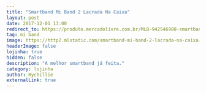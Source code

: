 ```yaml
---
title: "Smartband Mi Band 2 Lacrada Na Caixa"
layout: post
date: 2017-12-01 13:00
redirect_to: https://produto.mercadolivre.com.br/MLB-942546988-smartband-mi-band-2-lacrada-na-caixa-_JM
tag: mi band
image: https://http2.mlstatic.com/smartband-mi-band-2-lacrada-na-caixa-D_NQ_NP_987885-MLB26446162341_112017-O.webp
headerImage: false
lojinha: true
hidden: false
description: "A melhor smartband já feita."
category: lojinha
author: Rychillie
externalLink: true
---
```

